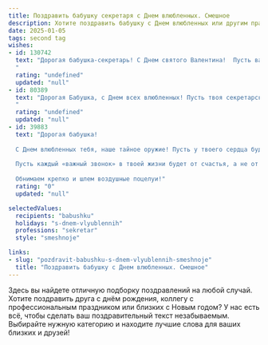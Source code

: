 ```yaml
---
title: Поздравить бабушку секретаря с Днем влюбленных. Смешное
description: Хотите поздравить бабушку с Днем влюбленных или другим праздником? Наш ИИ создаст незабываемое поздравление, а вы обязательно выделитесь среди других.  
date: 2025-01-05
tags: second tag
wishes:
- id: 130742
  text: "Дорогая бабушка-секретарь! С Днем святого Валентина!  Пусть ваша жизнь будет такой же упорядоченной и полной романтики, как идеально заполненный ежедневник!  Надеюсь, ваш Валентин (или, может быть, несколько?)  принесут вам не только цветы, но и  свободный вечер от  работы!  Целую крепко!
  "
  rating: "undefined"
  updated: "null"
- id: 80389
  text: "Дорогая Бабушка, с Днем всех влюбленных! Пусть твоя секретарская работа всегда приносит вам и вашим коллегам только приятные хлопоты, а любовь - неизменную радость! 😉
  "
  rating: "undefined"
  updated: "null"
- id: 39883
  text: "Дорогая бабушка!
  
  С Днем влюбленных тебя, наше тайное оружие! Пусть у твоего сердца будет много «секретных» записок, которые не поддаются разгадке, а любовь всегда будет вне штата! Желаю, чтобы твои отпускные были такими же частыми, как новые романтические истории, а каждый день — как отличное сообщение в мессенджере, полное радости и вдохновения.
  
  Пусть каждый «важный звонок» в твоей жизни будет от счастья, а не от будильника! Наша любимая бабушка, оставайся такой же невероятной синхронисткой любви и радости!
  
  Обнимаем крепко и шлем воздушные поцелуи!"
  rating: "0"
  updated: "null"

selectedValues:
  recipients: "babushku"
  holidays: "s-dnem-vlyublennih"
  professions: "sekretar"
  style: "smeshnoje"

links:
- slug: "pozdravit-babushku-s-dnem-vlyublennih-smeshnoje"
  title: "Поздравить бабушку с Днем влюбленных. Смешное"
---
```


Здесь вы найдете отличную подборку поздравлений на любой случай. 
Хотите поздравить друга с днём рождения, коллегу с профессиональным праздником или близких с Новым годом? У нас есть всё, чтобы сделать ваш поздравительный текст незабываемым. Выбирайте нужную категорию и находите лучшие слова для ваших близких и друзей!
